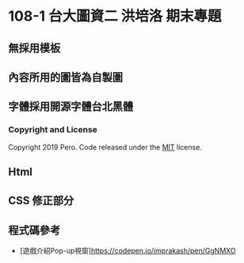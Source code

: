 # 108-1 台大圖資二 洪培洛 期末專題

## 無採用模板
## 內容所用的圖皆為自製圖
## 字體採用開源字體台北黑體
### Copyright and License
Copyright 2019 Pero. Code released under the [MIT](https://github.com/BlackrockDigital/startbootstrap-resume/blob/gh-pages/LICENSE) license.


## Html 
 
## CSS 修正部分

## 程式碼參考
- [遊戲介紹Pop-up視窗]https://codepen.io/imprakash/pen/GgNMXO
